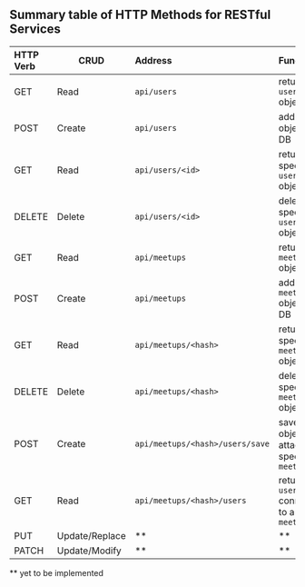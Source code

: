 ## Summary table of HTTP Methods for RESTful Services

HTTP Verb|CRUD          |Address                        |Function
:--------|--------------|:------------------------------|:---------------------------------------------------
GET      |Read          |`api/users`                    |return all `user` objects
POST     |Create        |`api/users`                    |add `user` object to DB
GET      |Read          |`api/users/<id>`               |return specific `user` object
DELETE   |Delete        |`api/users/<id>`               |delete specific `user` object
GET      |Read          |`api/meetups`                  |return all `meetup` objects
POST     |Create        |`api/meetups`                  |add `meetup` object to DB
GET      |Read          |`api/meetups/<hash>`           |return specific `meetup` object
DELETE   |Delete        |`api/meetups/<hash>`           |delete specific `meetup` object
POST     |Create        |`api/meetups/<hash>/users/save`|save `user` object and attach to specified `meetup`
GET      |Read          |`api/meetups/<hash>/users`     |return all `users` connected to a `meetup`
PUT      |Update/Replace|**                             |**
PATCH    |Update/Modify |**                             |**

** yet to be implemented